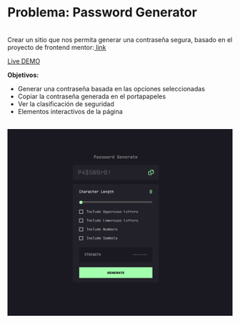 # Problema: Password Generator

<br>Crear un sitio que nos permita generar una contraseña segura, basado en el proyecto de frontend mentor:<a href="https://www.frontendmentor.io/challenges/password-generator-app-Mr8CLycqjh" target="_blank"> link</a><br>

<a href="https://modulo-03-js-p8ef.vercel.app/" target="_blank">Live DEMO</a><br>

  **Objetivos:**

  *   Generar una contraseña basada en las opciones seleccionadas
  *   Copiar la contraseña generada en el portapapeles
  *   Ver la clasificación de seguridad 
  *   Elementos interactivos de la página  <br><br>

  ![Vista Previa](/media/code-07.png)

